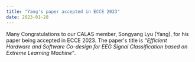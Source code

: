 ```yaml
---
title: "Yang's paper accepted in ECCE 2023"
date: 2023-01-28
---
```


<!--more-->

Many Congratulations to our CALAS member, Songyang Lyu (Yang), for his paper being accepted in ECCE 2023. The paper's title is *“Efficient Hardware and Software Co-design for EEG Signal Classification based on Extreme Learning Machine”*.